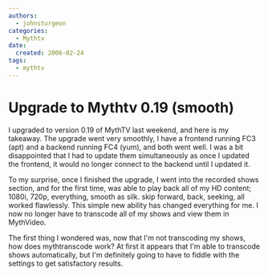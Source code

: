 ```yaml
---
authors:
  - johnsturgeon
categories:
  - Mythtv
date:
  created: 2006-02-24
tags:
  - mythtv
---
```


# Upgrade to Mythtv 0.19 (smooth)

I upgraded to version 0.19 of MythTV last weekend, and here is my takeaway. The upgrade went very smoothly, I have a frontend running FC3 (apt) and a backend running FC4 (yum), and both went well. I was a bit disappointed that I had to update them simultaneously as once I updated the frontend, it would no longer connect to the backend until I updated it.  

<!-- more -->

To my surprise, once I finished the upgrade, I went into the recorded shows section, and for the first time, was able to play back all of my HD content; 1080i, 720p, everything, smooth as silk. skip forward, back, seeking, all worked flawlessly. This simple new ability has changed everything for me. I now no longer have to transcode all of my shows and view them in MythVideo.  
  
The first thing I wondered was, now that I'm not transcoding my shows, how does mythtranscode work? At first it appears that I'm able to transcode shows automatically, but I'm definitely going to have to fiddle with the settings to get satisfactory results.  
  
